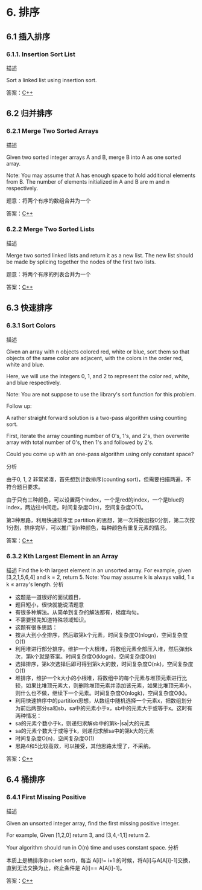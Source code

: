 # 6. 排序
## 6.1 插入排序
### 6.1.1. Insertion Sort List
描述

Sort a linked list using insertion sort.

答案：[C++](code/6.1.1.hpp)

## 6.2 归并排序
### 6.2.1 Merge Two Sorted Arrays
描述

Given two sorted integer arrays A and B, merge B into A as one sorted array.

Note: You may assume that A has enough space to hold additional elements from B. The number of elements initialized in A and B are m and n respectively.

题意：将两个有序的数组合并为一个

答案：[C++](code/6.2.1.hpp)

### 6.2.2 Merge Two Sorted Lists
描述

Merge two sorted linked lists and return it as a new list. The new list should be made by splicing together the nodes of the first two lists.

题意：将两个有序的列表合并为一个

答案：[C++](code/6.2.2.hpp)

## 6.3 快速排序
### 6.3.1 Sort Colors
描述

Given an array with n objects colored red, white or blue, sort them so that objects of the same color are adjacent, with the colors in the order red, white and blue.

Here, we will use the integers 0, 1, and 2 to represent the color red, white, and blue respectively.

Note: You are not suppose to use the library's sort function for this problem.

Follow up:

A rather straight forward solution is a two-pass algorithm using counting sort.

First, iterate the array counting number of 0's, 1's, and 2's, then overwrite array with total number of 0's, then 1's and followed by 2's.

Could you come up with an one-pass algorithm using only constant space?

分析

由于0, 1, 2 非常紧凑，首先想到计数排序(counting sort)，但需要扫描两遍，不符合题目要求。

由于只有三种颜色，可以设置两个index，一个是red的index，一个是blue的index，两边往中间走。时间复杂度O(n)，空间复杂度O(1)。

第3种思路，利用快速排序里 partition 的思想，第一次将数组按0分割，第二次按1分割，排序完毕，可以推广到n种颜色，每种颜色有重复元素的情况。

答案：[C++](code/6.3.1.hpp)

### 6.3.2 Kth Largest Element in an Array
描述
Find the k-th largest element in an unsorted array.
For example, given [3,2,1,5,6,4] and k = 2, return 5.
Note:
You may assume k is always valid, 1 ≤ k ≤ array's length.
分析
- 这题是一道很好的面试题目，
- 题目短小，很快就能说清题意
- 有很多种解法。从简单到复杂的解法都有，梯度均匀。
- 不需要预先知道特殊领域知识。
- 这题有很多思路：
- 按从大到小全排序，然后取第k个元素，时间复杂度O(nlogn)，空间复杂度O(1)
- 利用堆进行部分排序。维护一个大根堆，将数组元素全部压入堆，然后弹出k次，第k个就是答案。时间复杂度O(klogn)，空间复杂度O(n)
- 选择排序，第k次选择后即可得到第k大的数，时间复杂度O(nk)，空间复杂度O(1)
- 堆排序，维护一个k大小的小根堆，将数组中的每个元素与堆顶元素进行比较，如果比堆顶元素大，则删除堆顶元素并添加该元素，如果比堆顶元素小，则什么也不做，继续下一个元素。时间复杂度O(nlogk)，空间复杂度O(k)。
- 利用快速排序中的partition思想，从数组中随机选择一个元素x，把数组划分为前后两部分sa和sb，sa中的元素小于x，sb中的元素大于或等于x。这时有两种情况：
- sa的元素个数小于k，则递归求解sb中的第k-|sa|大的元素
- sa的元素个数大于或等于k，则递归求解sa中的第k大的元素
- 时间复杂度O(n)，空间复杂度O(1)
- 思路4和5比较高效，可以接受，其他思路太慢了，不采纳。

答案：[C++](code/6.3.2.hpp)

## 6.4 桶排序
### 6.4.1 First Missing Positive
描述

Given an unsorted integer array, find the first missing positive integer.

For example, Given [1,2,0] return 3, and [3,4,-1,1] return 2.

Your algorithm should run in O(n) time and uses constant space.
分析

本质上是桶排序(bucket sort)，每当 A[i]!= i+1 的时候，将A[i]与A[A[i]-1]交换，直到无法交换为止，终止条件是 A[i]== A[A[i]-1]。

答案：[C++](code/6.4.1.hpp)
